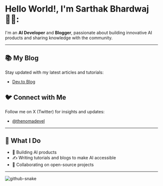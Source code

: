 
# Hello World!, I'm Sarthak Bhardwaj 👋🏼:

I'm an **AI Developer** and **Blogger**, passionate about building innovative AI products and sharing knowledge with the community.

---

## 📚 My Blog
Stay updated with my latest articles and tutorials:
- [Dev.to Blog](https://dev.to/thenomadevel)

## 🐦 Connect with Me
Follow me on X (Twitter) for insights and updates:  
- [@thenomadevel](https://x.com/thenomadevel)

---

## 🚀 What I Do
- 🌟 Building AI products 
- ✍️ Writing tutorials and blogs to make AI accessible
- 🤝 Collaborating on open-source projects

---

<picture>
  <source media="(prefers-color-scheme: dark)" srcset="https://raw.githubusercontent.com/tobiasmeyhoefer/tobiasmeyhoefer/output/github-snake-dark.svg" />
  <source media="(prefers-color-scheme: light)" srcset="https://raw.githubusercontent.com/tobiasmeyhoefer/tobiasmeyhoefer/output/github-snake.svg" />
  <img alt="github-snake" src="https://raw.githubusercontent.com/tobiasmeyhoefer/tobiasmeyhoefer/output/github-snake.svg" />
</picture>
